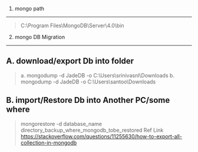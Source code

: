 1. mongo path
-------------

> C:\Program Files\MongoDB\Server\4.0\bin

2. mongo DB Migration
---------------------

A. download/export Db into folder
---------------------------------
 > a. mongodump -d JadeDB -o C:\Users\srinivasnl\Downloads 
 > b. mongodump -d JadeDB -o C:\Users\santoo\Downloads <br/>
 
B. import/Restore Db into Another PC/some where
-----------------------------------------------
 > mongorestore -d database_name directory_backup_where_mongodb_tobe_restored
 > Ref Link https://stackoverflow.com/questions/11255630/how-to-export-all-collection-in-mongodb 
